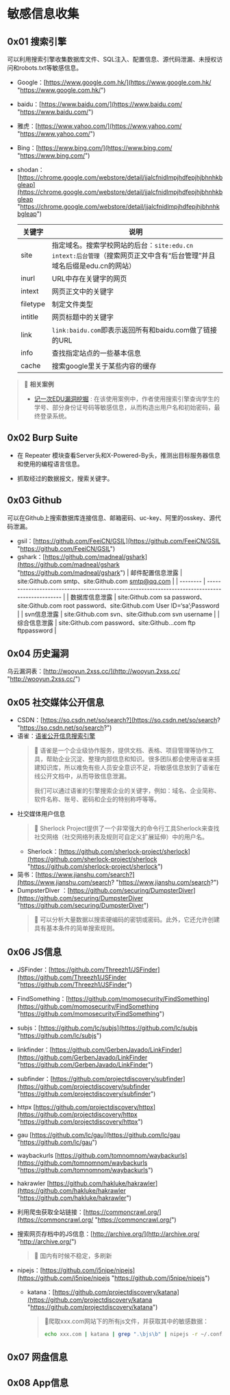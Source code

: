 # 敏感信息收集

## 0x01 搜索引擎

可以利用搜索引擎收集数据库文件、SQL注入、配置信息、源代码泄漏、未授权访问和robots.txt等敏感信息。

- Google：[https://www.google.com.hk/](https://www.google.com.hk/ "https://www.google.com.hk/")
  
- baidu：[https://www.baidu.com/](https://www.baidu.com/ "https://www.baidu.com/")
  
- 雅虎：[https://www.yahoo.com/](https://www.yahoo.com/ "https://www.yahoo.com/")

- Bing：[https://www.bing.com/](https://www.bing.com/ "https://www.bing.com/")

- shodan：[https://chrome.google.com/webstore/detail/jjalcfnidlmpjhdfepjhjbhnhkbgleap](https://chrome.google.com/webstore/detail/jjalcfnidlmpjhdfepjhjbhnhkbgleap "https://chrome.google.com/webstore/detail/jjalcfnidlmpjhdfepjhjbhnhkbgleap")

    | 关键字      | 说明                                                                        |
    | -------- | ------------------------------------------------------------------------- |
    | site     | 指定域名。搜索学校网站的后台：`site:edu.cn intext:后台管理`（搜索网页正文中含有“后台管理”并且域名后缀是edu.cn的网站） |
    | inurl    | URL中存在关键字的网页                                                              |
    | intext   | 网页正文中的关键字                                                                 |
    | filetype | 制定文件类型                                                                    |
    | intitle  | 网页标题中的关键字                                                                 |
    | link     | `link:baidu.com`即表示返回所有和baidu.com做了链接的URL                                 |
    | info     | 查找指定站点的一些基本信息                                                             |
    | cache    | 搜索google里关于某些内容的缓存                                                        |

> 🚥 **相关案例**
>
> - [记一次EDU漏洞挖掘](https://xz.aliyun.com/t/11960?time__1311=mqmx0DBG0Qi%3D0%3DqDsKoYIvcQjqeoufrD "记一次EDU漏洞挖掘")
>  : 在该使用案例中，作者使用搜索引擎查询学生的学号、部分身份证号码等敏感信息，从而构造出用户名和初始密码，最终登录系统。

## 0x02 Burp Suite

- 在 Repeater 模块查看Server头和X-Powered-By头，推测出目标服务器信息和使用的编程语言信息。

- 抓取经过的数据报文，搜索关键字。

## 0x03 Github

可以在Github上搜索数据库连接信息、邮箱密码、uc-key、阿里的osskey、源代码泄漏。

- gsil：[https://github.com/FeeiCN/GSIL](https://github.com/FeeiCN/GSIL "https://github.com/FeeiCN/GSIL")
- gshark：[https://github.com/madneal/gshark](https://github.com/madneal/gshark "https://github.com/madneal/gshark")
    | 邮件配置信息泄露 | site:Github.com smtp、site:Github.com smtp@qq.com                                               |
    | -------- | ----------------------------------------------------------------------------------------------- |
    | 数据库信息泄露  | site:Github.com sa password、site:Github.com root password、site:Github.com User ID=‘sa’;Password |
    | svn信息泄露  | site:Github.com svn、site:Github.com svn username                                                |
    | 综合信息泄露   | site:Github.com password、site:Github…com ftp ftppassword                                        |

## 0x04 历史漏洞

乌云漏洞表：[http://wooyun.2xss.cc/](http://wooyun.2xss.cc/ "http://wooyun.2xss.cc/")

## 0x05 社交媒体公开信息

- CSDN：[https://so.csdn.net/so/search?](https://so.csdn.net/so/search? "https://so.csdn.net/so/search?")
- 语雀：[语雀公开信息搜索引擎](https://www.yuque.com/search?q=\&type=content\&scope=%2F\&tab=public\&p=1\&sence=searchPage "语雀公开信息搜索引擎")
    > 🚥  语雀是一个企业级协作服务，提供文档、表格、项目管理等协作工具，帮助企业沉淀、整理内部信息和知识。很多团队都会使用语雀来搭建知识库，所以难免有些人员安全意识不足，将敏感信息放到了语雀在线公开文档中，从而导致信息泄漏。
    >
    > 我们可以通过语雀的引擎搜索企业的关键字，例如：域名、企业简称、软件名称、账号、密码和企业的特别称呼等等。
- 社交媒体用户信息
    > 🚥  Sherlock Project提供了一个非常强大的命令行工具Sherlock来查找社交网络（社交网络列表及规则可自定义扩展延伸）中的用户名。
  - Sherlock：[https://github.com/sherlock-project/sherlock](https://github.com/sherlock-project/sherlock "https://github.com/sherlock-project/sherlock")
- 简书：[https://www.jianshu.com/search?](https://www.jianshu.com/search? "https://www.jianshu.com/search?")
- DumpsterDiver ：[https://github.com/securing/DumpsterDiver](https://github.com/securing/DumpsterDiver "https://github.com/securing/DumpsterDiver")
    > 🚥  可以分析大量数据以搜索硬编码的密钥或密码。此外，它还允许创建具有基本条件的简单搜索规则。

## 0x06 JS信息
  
- JSFinder：[https://github.com/Threezh1/JSFinder](https://github.com/Threezh1/JSFinder "https://github.com/Threezh1/JSFinder")
- FindSomething：[https://github.com/momosecurity/FindSomething](https://github.com/momosecurity/FindSomething "https://github.com/momosecurity/FindSomething")
- subjs：[https://github.com/lc/subjs](https://github.com/lc/subjs "https://github.com/lc/subjs")
- linkfinder：[https://github.com/GerbenJavado/LinkFinder](https://github.com/GerbenJavado/LinkFinder "https://github.com/GerbenJavado/LinkFinder")
- subfinder：[https://github.com/projectdiscovery/subfinder](https://github.com/projectdiscovery/subfinder "https://github.com/projectdiscovery/subfinder")
- httpx [https://github.com/projectdiscovery/httpx](https://github.com/projectdiscovery/httpx "https://github.com/projectdiscovery/httpx")
- gau [https://github.com/lc/gau](https://github.com/lc/gau "https://github.com/lc/gau")
- waybackurls [https://github.com/tomnomnom/waybackurls](https://github.com/tomnomnom/waybackurls "https://github.com/tomnomnom/waybackurls")
- hakrawler [https://github.com/hakluke/hakrawler](https://github.com/hakluke/hakrawler "https://github.com/hakluke/hakrawler")
- 利用爬虫获取全站链接：[https://commoncrawl.org/](https://commoncrawl.org/ "https://commoncrawl.org/")
- 搜索网页存档中的JS信息：[http://archive.org/](http://archive.org/ "http://archive.org/")

    > 🚥  国内有时候不稳定，多刷新
  
- nipejs：[https://github.com/i5nipe/nipejs](https://github.com/i5nipe/nipejs "https://github.com/i5nipe/nipejs")
  - katana：[https://github.com/projectdiscovery/katana](https://github.com/projectdiscovery/katana "https://github.com/projectdiscovery/katana")

      > 🚦爬取xxx.com网站下的所有js文件，并获取其中的敏感数据：
      >
      > ```bash
      > echo xxx.com | katana | grep ".\bjs\b" | nipejs -r ~/.config/nipejs/regex.txt
      > ```
      >
## 0x07 网盘信息

## 0x08 App信息
